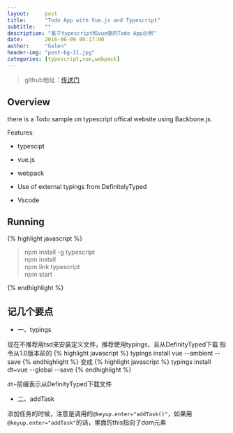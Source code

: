 ```yaml
---
layout:     post
title:      "Todo App with Vue.js and Typescript"
subtitle:   ""
description: "基于typescript和vue做的Todo App示例"
date:       2016-06-09 00:17:00
author:     "Galen"
header-img: "post-bg-11.jpg"
categories: [typescript,vue,webpack] 
---  
```


> github地址：[传送门](https://github.com/Galen-Yip/Typescript_Vue_Todo)

## Overview

there is a Todo sample on typescript offical website using Backbone.js.

Features:  

* typescipt  

* vue.js  

* webpack  

* Use of external typings from DefinitelyTyped  

* Vscode

## Running  

{% highlight javascript %}

> npm install -g typescript  
> npm install  
> npm link typescript  
> npm start

{% endhighlight %}

## 记几个要点

* 一、typings

现在不推荐用tsd来安装定义文件，推荐使用typings，且从DefinityTyped下载
指令从1.0版本前的
{% highlight javascript %}
typings install vue --ambient --save
{% endhighlight %}
变成
{% highlight javascript %}
typings install dt~vue --global --save
{% endhighlight %}

`dt~`前缀表示从DefinityTyped下载文件


* 二、addTask

添加任务的时候，注意是调用的`@keyup.enter="addTask()"`，如果用`@keyup.enter="addTask"`的话，里面的this指向了dom元素





